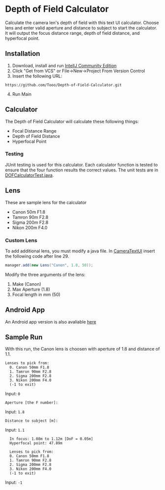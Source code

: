 # Depth of Field Calculator
Calculate the camera len's depth of field with this text UI calculator.
Choose lens and enter valid aperture and distance to subject to start the calculator.
It will output the focus distance range, depth of field distance, and hyperfocal point.

## Installation
1. Download, install and run [IntellJ Community Edition](https://www.jetbrains.com/idea/download/)
2. Click "Get from VCS" or File->New->Project From Version Control
3. Insert the following URL:
```
https://github.com/Tooo/Depth-of-Field-Calculator.git
```
4. Run Main

## Calculator
The Depth of Field Calculator will calculate these following things:
- Focal Distance Range
- Depth of Field Distance
- Hyperfocal Point

### Testing
JUnit testing is used for this calculator.
Each calculator function is tested to ensure that the four function results the correct values.
The unit tests are in [DOFCalculatorTest.java](/src/test/java/test/DOFCalculatorTest.java).

## Lens
These are sample lens for the calculator
- Canon 50m F1.8
- Tamron 90m F2.8
- Sigma 200m F2.8
- Nikon 200m F4.0

### Custom Lens
To add additional lens, you must modify a java file.
In [CameraTextUI](/src/main/java/camera/ui/CameraTextUI.java) insert the following code after line 29.
```java
manager.add(new Lens("Canon", 1.8, 50));
```
Modify the three arguments of the lens:
1. Make (Canon)
2. Max Aperture (1.8)
3. Focal length in mm (50)

## Android App
An Android app version is also avaliable [here](https://github.com/Toooo123/Depth-of-Field-Calculator-Android) 

## Sample Run
With this run, the Canon lens is choosen with aperture of 1.8 and distance of 1.1.
```
Lenses to pick from:
  0. Canon 50mm F1.8
  1. Tamron 90mm F2.8
  2. Sigma 200mm F2.8
  3. Nikon 200mm F4.0
  (-1 to exit)
```
Input: ```0```
```
Aperture [the F number]:
```
Input: ```1.8```
```
Distance to subject [m]:
```
Input: ```1.1```
```
  In focus: 1.08m to 1.12m [DoF = 0.05m]
  Hyperfocal point: 47.89m
  
  Lenses to pick from:
  0. Canon 50mm F1.8
  1. Tamron 90mm F2.8
  2. Sigma 200mm F2.8
  3. Nikon 200mm F4.0
  (-1 to exit)
```
Input: ```-1```
